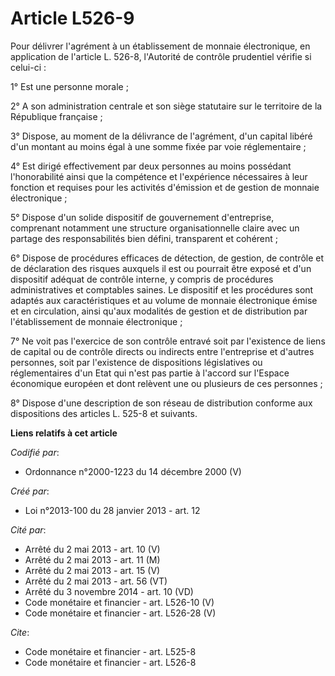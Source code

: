 # Article L526-9

Pour délivrer l'agrément à un établissement de monnaie électronique, en application de l'article L. 526-8, l'Autorité de
contrôle prudentiel vérifie si celui-ci : 

1° Est une personne morale ; 

2° A son administration centrale et son siège statutaire sur le territoire de la République française ; 

3° Dispose, au moment de la délivrance de l'agrément, d'un capital libéré d'un montant au moins égal à une somme fixée par
voie réglementaire ; 

4° Est dirigé effectivement par deux personnes au moins possédant l'honorabilité ainsi que la compétence et l'expérience
nécessaires à leur fonction et requises pour les activités d'émission et de gestion de monnaie électronique ; 

5° Dispose d'un solide dispositif de gouvernement d'entreprise, comprenant notamment une structure organisationnelle claire
avec un partage des responsabilités bien défini, transparent et cohérent ; 

6° Dispose de procédures efficaces de détection, de gestion, de contrôle et de déclaration des risques auxquels il est ou
pourrait être exposé et d'un dispositif adéquat de contrôle interne, y compris de procédures administratives et comptables
saines. Le dispositif et les procédures sont adaptés aux caractéristiques et au volume de monnaie électronique émise et en
circulation, ainsi qu'aux modalités de gestion et de distribution par l'établissement de monnaie électronique ; 

7° Ne voit pas l'exercice de son contrôle entravé soit par l'existence de liens de capital ou de contrôle directs ou
indirects entre l'entreprise et d'autres personnes, soit par l'existence de dispositions législatives ou réglementaires d'un
Etat qui n'est pas partie à l'accord sur l'Espace économique européen et dont relèvent une ou plusieurs de ces personnes ; 

8° Dispose d'une description de son réseau de distribution conforme aux dispositions des articles L. 525-8 et suivants.

**Liens relatifs à cet article**

_Codifié par_:

  - Ordonnance n°2000-1223 du 14 décembre 2000 (V)

_Créé par_:

  - Loi n°2013-100 du 28 janvier 2013 - art. 12

_Cité par_:

  - Arrêté du 2 mai 2013 - art. 10 (V)
  - Arrêté du 2 mai 2013 - art. 11 (M)
  - Arrêté du 2 mai 2013 - art. 15 (V)
  - Arrêté du 2 mai 2013 - art. 56 (VT)
  - Arrêté du 3 novembre 2014 - art. 10 (VD)
  - Code monétaire et financier - art. L526-10 (V)
  - Code monétaire et financier - art. L526-28 (V)

_Cite_:

  - Code monétaire et financier - art. L525-8
  - Code monétaire et financier - art. L526-8
